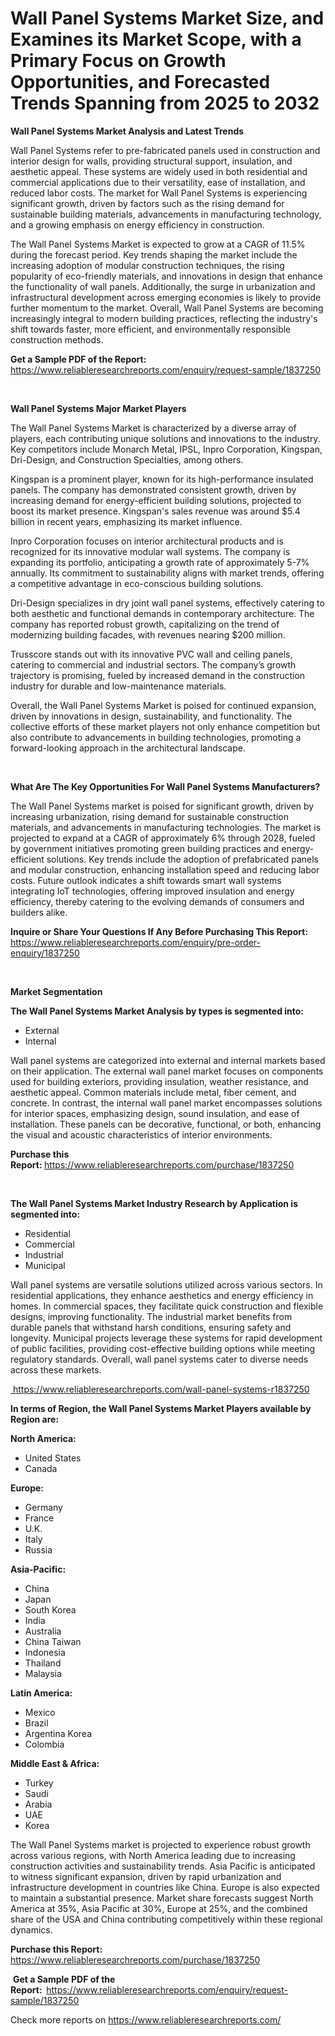 <p><h1>Wall Panel Systems Market Size, and Examines its Market Scope, with a Primary Focus on Growth Opportunities, and Forecasted Trends Spanning from 2025 to 2032</h1></p><p><strong>Wall Panel Systems Market Analysis and Latest Trends</strong></p>
<p><p>Wall Panel Systems refer to pre-fabricated panels used in construction and interior design for walls, providing structural support, insulation, and aesthetic appeal. These systems are widely used in both residential and commercial applications due to their versatility, ease of installation, and reduced labor costs. The market for Wall Panel Systems is experiencing significant growth, driven by factors such as the rising demand for sustainable building materials, advancements in manufacturing technology, and a growing emphasis on energy efficiency in construction.</p><p>The Wall Panel Systems Market is expected to grow at a CAGR of 11.5% during the forecast period. Key trends shaping the market include the increasing adoption of modular construction techniques, the rising popularity of eco-friendly materials, and innovations in design that enhance the functionality of wall panels. Additionally, the surge in urbanization and infrastructural development across emerging economies is likely to provide further momentum to the market. Overall, Wall Panel Systems are becoming increasingly integral to modern building practices, reflecting the industry's shift towards faster, more efficient, and environmentally responsible construction methods.</p></p>
<p><strong>Get a Sample PDF of the Report:&nbsp;</strong> <a href="https://www.reliableresearchreports.com/enquiry/request-sample/1837250?utm_campaign=2273&utm_medium=2&utm_source=Github&utm_content=ia&utm_term=11042025&utm_id=wall-panel-systems">https://www.reliableresearchreports.com/enquiry/request-sample/1837250</a></p>
<p>&nbsp;</p>
<p><strong>Wall Panel Systems Major Market Players</strong></p>
<p><p>The Wall Panel Systems Market is characterized by a diverse array of players, each contributing unique solutions and innovations to the industry. Key competitors include Monarch Metal, IPSL, Inpro Corporation, Kingspan, Dri-Design, and Construction Specialties, among others.</p><p>Kingspan is a prominent player, known for its high-performance insulated panels. The company has demonstrated consistent growth, driven by increasing demand for energy-efficient building solutions, projected to boost its market presence. Kingspan's sales revenue was around $5.4 billion in recent years, emphasizing its market influence.</p><p>Inpro Corporation focuses on interior architectural products and is recognized for its innovative modular wall systems. The company is expanding its portfolio, anticipating a growth rate of approximately 5-7% annually. Its commitment to sustainability aligns with market trends, offering a competitive advantage in eco-conscious building solutions.</p><p>Dri-Design specializes in dry joint wall panel systems, effectively catering to both aesthetic and functional demands in contemporary architecture. The company has reported robust growth, capitalizing on the trend of modernizing building facades, with revenues nearing $200 million.</p><p>Trusscore stands out with its innovative PVC wall and ceiling panels, catering to commercial and industrial sectors. The company’s growth trajectory is promising, fueled by increased demand in the construction industry for durable and low-maintenance materials.</p><p>Overall, the Wall Panel Systems Market is poised for continued expansion, driven by innovations in design, sustainability, and functionality. The collective efforts of these market players not only enhance competition but also contribute to advancements in building technologies, promoting a forward-looking approach in the architectural landscape.</p></p>
<p>&nbsp;</p>
<p><strong>What Are The Key Opportunities For Wall Panel Systems Manufacturers?</strong></p>
<p><p>The Wall Panel Systems market is poised for significant growth, driven by increasing urbanization, rising demand for sustainable construction materials, and advancements in manufacturing technologies. The market is projected to expand at a CAGR of approximately 6% through 2028, fueled by government initiatives promoting green building practices and energy-efficient solutions. Key trends include the adoption of prefabricated panels and modular construction, enhancing installation speed and reducing labor costs. Future outlook indicates a shift towards smart wall systems integrating IoT technologies, offering improved insulation and energy efficiency, thereby catering to the evolving demands of consumers and builders alike.</p></p>
<p><strong>Inquire or Share Your Questions If Any Before Purchasing This Report:</strong> <a href="https://www.reliableresearchreports.com/enquiry/pre-order-enquiry/1837250?utm_campaign=2273&utm_medium=2&utm_source=Github&utm_content=ia&utm_term=11042025&utm_id=wall-panel-systems">https://www.reliableresearchreports.com/enquiry/pre-order-enquiry/1837250</a></p>
<p>&nbsp;</p>
<p><strong>Market Segmentation</strong></p>
<p><strong>The Wall Panel Systems Market Analysis by types is segmented into:</strong></p>
<p><ul><li>External</li><li>Internal</li></ul></p>
<p><p>Wall panel systems are categorized into external and internal markets based on their application. The external wall panel market focuses on components used for building exteriors, providing insulation, weather resistance, and aesthetic appeal. Common materials include metal, fiber cement, and concrete. In contrast, the internal wall panel market encompasses solutions for interior spaces, emphasizing design, sound insulation, and ease of installation. These panels can be decorative, functional, or both, enhancing the visual and acoustic characteristics of interior environments.</p></p>
<p><strong>Purchase this Report:&nbsp;</strong><a href="https://www.reliableresearchreports.com/purchase/1837250?utm_campaign=2273&utm_medium=2&utm_source=Github&utm_content=ia&utm_term=11042025&utm_id=wall-panel-systems">https://www.reliableresearchreports.com/purchase/1837250</a></p>
<p>&nbsp;</p>
<p><strong>The Wall Panel Systems Market Industry Research by Application is segmented into:</strong></p>
<p><ul><li>Residential</li><li>Commercial</li><li>Industrial</li><li>Municipal</li></ul></p>
<p><p>Wall panel systems are versatile solutions utilized across various sectors. In residential applications, they enhance aesthetics and energy efficiency in homes. In commercial spaces, they facilitate quick construction and flexible designs, improving functionality. The industrial market benefits from durable panels that withstand harsh conditions, ensuring safety and longevity. Municipal projects leverage these systems for rapid development of public facilities, providing cost-effective building options while meeting regulatory standards. Overall, wall panel systems cater to diverse needs across these markets.</p></p>
<p><a href="https://www.reliableresearchreports.com/wall-panel-systems-r1837250?utm_campaign=2273&utm_medium=2&utm_source=Github&utm_content=ia&utm_term=11042025&utm_id=wall-panel-systems">&nbsp;https://www.reliableresearchreports.com/wall-panel-systems-r1837250</a></p>
<p><strong>In terms of Region, the Wall Panel Systems Market Players available by Region are:</strong></p>
<p>
    <p> <strong> North America: </strong>
        <ul>
            <li>United States</li>
            <li>Canada</li>
        </ul>
        </p> 
    <p> <strong> Europe: </strong>
        <ul>
            <li>Germany</li>
            <li>France</li>
            <li>U.K.</li>
            <li>Italy</li>
            <li>Russia</li>
        </ul>
        </p> 
    <p> <strong> Asia-Pacific: </strong>
        <ul>
            <li>China</li>
            <li>Japan</li>
            <li>South Korea</li>
            <li>India</li>
            <li>Australia</li>
            <li>China Taiwan</li>
            <li>Indonesia</li>
            <li>Thailand</li>
            <li>Malaysia</li>
        </ul>
        </p> 
    <p> <strong> Latin America: </strong>
        <ul>
            <li>Mexico</li>
            <li>Brazil</li>
            <li>Argentina Korea</li>
            <li>Colombia</li>
        </ul>
        </p> 
    <p> <strong> Middle East & Africa: </strong>
        <ul>
            <li>Turkey</li>
            <li>Saudi</li>
            <li>Arabia</li>
            <li>UAE</li>
            <li>Korea</li>
        </ul>
    </p>
    </p>
<p><p>The Wall Panel Systems market is projected to experience robust growth across various regions, with North America leading due to increasing construction activities and sustainability trends. Asia Pacific is anticipated to witness significant expansion, driven by rapid urbanization and infrastructure development in countries like China. Europe is also expected to maintain a substantial presence. Market share forecasts suggest North America at 35%, Asia Pacific at 30%, Europe at 25%, and the combined share of the USA and China contributing competitively within these regional dynamics.</p></p>
<p><strong>Purchase this Report: </strong><a href="https://www.reliableresearchreports.com/purchase/1837250?utm_campaign=2273&utm_medium=2&utm_source=Github&utm_content=ia&utm_term=11042025&utm_id=wall-panel-systems">https://www.reliableresearchreports.com/purchase/1837250</a></p>
<p>&nbsp;<strong>Get a Sample PDF of the Report:&nbsp;&nbsp;</strong><a href="https://www.reliableresearchreports.com/enquiry/request-sample/1837250?utm_campaign=2273&utm_medium=2&utm_source=Github&utm_content=ia&utm_term=11042025&utm_id=wall-panel-systems">https://www.reliableresearchreports.com/enquiry/request-sample/1837250</a></p>
<p><strong></strong></p>
<p>Check more reports on <a href="https://www.reliableresearchreports.com/?utm_campaign=2273&utm_medium=2&utm_source=Github&utm_content=ia&utm_term=11042025&utm_id=wall-panel-systems">https://www.reliableresearchreports.com/</a></p>